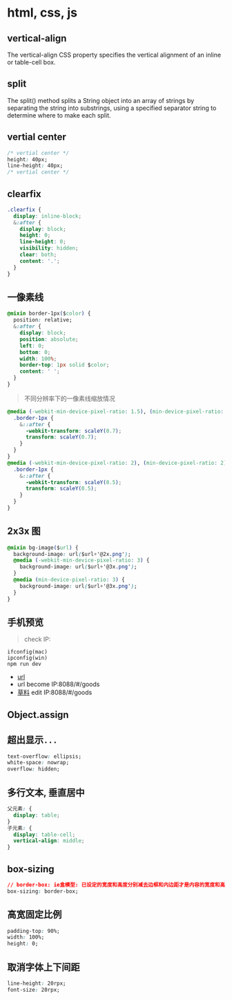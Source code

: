 ﻿# html, css, js

## vertical-align

The vertical-align CSS property specifies the vertical alignment of an inline or table-cell box.

## split

The split() method splits a String object into an array of strings by separating the string into substrings, using a specified separator string to determine where to make each split.

## vertial center

```css
/* vertial center */
height: 40px;
line-height: 40px;
/* vertial center */
```

## clearfix

```css
.clearfix {
  display: inline-block;
  &:after {
    display: block;
    height: 0;
    line-height: 0;
    visibility: hidden;
    clear: both;
    content: '.';
  }
}
```

## 一像素线

```css
@mixin border-1px($color) {
  position: relative;
  &:after {
    display: block;
    position: absolute;
    left: 0;
    bottom: 0;
    width: 100%;
    border-top: 1px solid $color;
    content: ' ';
  }
}
```

> 不同分辨率下的一像素线缩放情况

```css
@media (-webkit-min-device-pixel-ratio: 1.5), (min-device-pixel-ratio: 1.5) {
  .border-1px {
    &::after {
      -webkit-transform: scaleY(0.7);
      transform: scaleY(0.7);
    }
  }
}
@media (-webkit-min-device-pixel-ratio: 2), (min-device-pixel-ratio: 2) {
  .border-1px {
    &::after {
      -webkit-transform: scaleY(0.5);
      transform: scaleY(0.5);
    }
  }
}
```

## 2x3x 图

```css
@mixin bg-image($url) {
  background-image: url($url+'@2x.png');
  @media (-webkit-min-device-pixel-ratio: 3) {
    background-image: url($url+'@3x.png');
  }
  @media (min-device-pixel-ratio: 3) {
    background-image: url($url+'@3x.png');
  }
}
```

## 手机预览

> check IP:

```console
ifconfig(mac)
ipconfig(win)
npm run dev
```

- [url](localhost:8088/#/goods)
- url become IP:8088/#/goods
- [草料](https://cli.im/) edit IP:8088/#/goods

## Object.assign

## 超出显示`...`

```css
text-overflow: ellipsis;
white-space: nowrap;
overflow: hidden;
```

## 多行文本, 垂直居中

```css
父元素: {
  display: table;
}
子元素: {
  display: table-cell;
  vertical-align: middle;
}
```

## box-sizing

```css
// border-box: ie盒模型: 已设定的宽度和高度分别减去边框和内边距才是内容的宽度和高度。
box-sizing: border-box;
```

## 高宽固定比例

```css
padding-top: 90%;
width: 100%;
height: 0;
```

## 取消字体上下间距

```css
line-height: 20rpx;
font-size: 20rpx;
```
